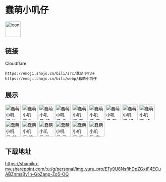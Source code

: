 # 蠢萌小叽仔
<img src="https://emoji.shojo.cn/bili/src/蠢萌小叽仔/icon.png" width="50" height="50" alt="icon">

## 链接
Cloudflare:
```
https://emoji.shojo.cn/bili/src/蠢萌小叽仔
https://emoji.shojo.cn/bili/webp/蠢萌小叽仔
```
## 展示
<img src="https://emoji.shojo.cn/bili/src/蠢萌小叽仔/蠢萌小叽仔-冲鸭.png" width="50" height="50" alt="蠢萌小叽仔-冲鸭">
<img src="https://emoji.shojo.cn/bili/src/蠢萌小叽仔/蠢萌小叽仔-fine.png" width="50" height="50" alt="蠢萌小叽仔-fine">
<img src="https://emoji.shojo.cn/bili/src/蠢萌小叽仔/蠢萌小叽仔-哇哦.png" width="50" height="50" alt="蠢萌小叽仔-哇哦">
<img src="https://emoji.shojo.cn/bili/src/蠢萌小叽仔/蠢萌小叽仔-委屈巴巴.png" width="50" height="50" alt="蠢萌小叽仔-委屈巴巴">
<img src="https://emoji.shojo.cn/bili/src/蠢萌小叽仔/蠢萌小叽仔-在做了.png" width="50" height="50" alt="蠢萌小叽仔-在做了">
<img src="https://emoji.shojo.cn/bili/src/蠢萌小叽仔/蠢萌小叽仔-差评.png" width="50" height="50" alt="蠢萌小叽仔-差评">
<img src="https://emoji.shojo.cn/bili/src/蠢萌小叽仔/蠢萌小叽仔-我不听.png" width="50" height="50" alt="蠢萌小叽仔-我不听">
<img src="https://emoji.shojo.cn/bili/src/蠢萌小叽仔/蠢萌小叽仔-退退退.png" width="50" height="50" alt="蠢萌小叽仔-退退退">
<img src="https://emoji.shojo.cn/bili/src/蠢萌小叽仔/蠢萌小叽仔-格局打开.png" width="50" height="50" alt="蠢萌小叽仔-格局打开">
<img src="https://emoji.shojo.cn/bili/src/蠢萌小叽仔/蠢萌小叽仔-禁止涩涩.png" width="50" height="50" alt="蠢萌小叽仔-禁止涩涩">
<img src="https://emoji.shojo.cn/bili/src/蠢萌小叽仔/蠢萌小叽仔-笔芯.png" width="50" height="50" alt="蠢萌小叽仔-笔芯">
<img src="https://emoji.shojo.cn/bili/src/蠢萌小叽仔/蠢萌小叽仔-酷.png" width="50" height="50" alt="蠢萌小叽仔-酷">
<img src="https://emoji.shojo.cn/bili/src/蠢萌小叽仔/蠢萌小叽仔-已黑化.png" width="50" height="50" alt="蠢萌小叽仔-已黑化">
<img src="https://emoji.shojo.cn/bili/src/蠢萌小叽仔/蠢萌小叽仔-超记仇.png" width="50" height="50" alt="蠢萌小叽仔-超记仇">
<img src="https://emoji.shojo.cn/bili/src/蠢萌小叽仔/蠢萌小叽仔-有内鬼.png" width="50" height="50" alt="蠢萌小叽仔-有内鬼">

## 下载地址

https://shamiko-my.sharepoint.com/:u:/g/personal/img_yuru_pro/ETy9U8NsfihDpZGxtF4ECuABZnmsBv1n-GoZanp-Zo5-OQ